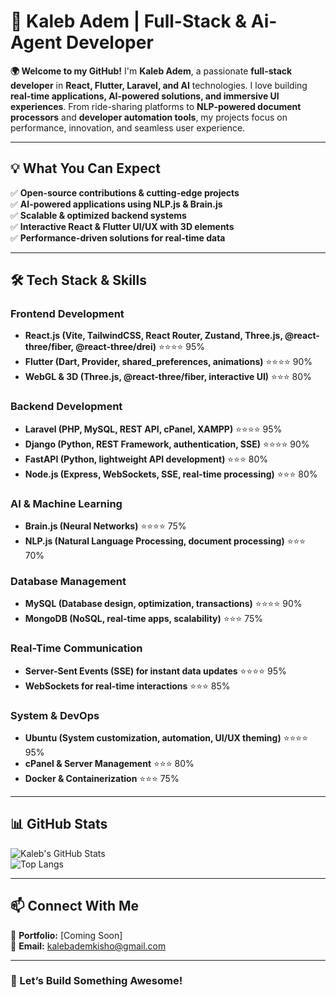 
# 🚀 Kaleb Adem | Full-Stack & Ai-Agent Developer  

**🌍 Welcome to my GitHub!** I'm **Kaleb Adem**, a passionate **full-stack developer** in **React, Flutter, Laravel, and AI** technologies. I love building **real-time applications, AI-powered solutions, and immersive UI experiences**. From ride-sharing platforms to **NLP-powered document processors** and **developer automation tools**, my projects focus on performance, innovation, and seamless user experience.  

---

## 💡 What You Can Expect  

✅ **Open-source contributions & cutting-edge projects**  
✅ **AI-powered applications using NLP.js & Brain.js**  
✅ **Scalable & optimized backend systems**  
✅ **Interactive React & Flutter UI/UX with 3D elements**  
✅ **Performance-driven solutions for real-time data**  

---

## 🛠️ Tech Stack & Skills  

### **Frontend Development**  
- **React.js (Vite, TailwindCSS, React Router, Zustand, Three.js, @react-three/fiber, @react-three/drei)** ⭐⭐⭐⭐ 95%  
- **Flutter (Dart, Provider, shared_preferences, animations)** ⭐⭐⭐⭐ 90%  
- **WebGL & 3D (Three.js, @react-three/fiber, interactive UI)** ⭐⭐⭐ 80%  

### **Backend Development**  
- **Laravel (PHP, MySQL, REST API, cPanel, XAMPP)** ⭐⭐⭐⭐ 95%  
- **Django (Python, REST Framework, authentication, SSE)** ⭐⭐⭐⭐ 90%  
- **FastAPI (Python, lightweight API development)** ⭐⭐⭐ 80%  
- **Node.js (Express, WebSockets, SSE, real-time processing)** ⭐⭐⭐ 80%  

### **AI & Machine Learning**  
- **Brain.js (Neural Networks)** ⭐⭐⭐⭐ 75%  
- **NLP.js (Natural Language Processing, document processing)** ⭐⭐⭐ 70%  

### **Database Management**  
- **MySQL (Database design, optimization, transactions)** ⭐⭐⭐⭐ 90%  
- **MongoDB (NoSQL, real-time apps, scalability)** ⭐⭐⭐ 75%  

### **Real-Time Communication**  
- **Server-Sent Events (SSE) for instant data updates** ⭐⭐⭐⭐ 95%  
- **WebSockets for real-time interactions** ⭐⭐⭐ 85%  

### **System & DevOps**  
- **Ubuntu (System customization, automation, UI/UX theming)** ⭐⭐⭐⭐ 95%  
- **cPanel & Server Management** ⭐⭐⭐ 80%  
- **Docker & Containerization** ⭐⭐⭐ 75%  

---

## 📊 GitHub Stats  

![Kaleb's GitHub Stats](https://github-readme-stats.vercel.app/api?username=incalacode&show_icons=true&theme=radical)  
![Top Langs](https://github-readme-stats.vercel.app/api/top-langs/?username=incalacode&layout=compact&theme=radical)  

---

## 📫 Connect With Me  
🔗 **Portfolio:** [Coming Soon]  
📧 **Email:** kalebademkisho@gmail.com  

---

### 🚀 Let’s Build Something Awesome! 
